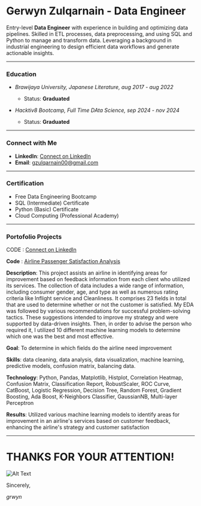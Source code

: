 # **Gerwyn Zulqarnain - Data Engineer**

Entry-level **Data Engineer** with experience in building and optimizing data pipelines. Skilled in ETL processes, data preprocessing, and using SQL and Python to manage and transform data. Leveraging a background in industrial engineering to design efficient data workflows and generate actionable insights. 

---

### **Education**
- *Brawijaya University, Japanese Literature, aug 2017 - aug 2022*
    - Status: **Graduated** 

- *Hacktiv8 Bootcamp, Full Time DAta Science, sep 2024 - nov 2024*
    - Status: **Graduated**

---

### **Connect with Me**

- **LinkedIn**: [Connect on LinkedIn](https://www.linkedin.com/in/gerwyn-zulqarnain/)
- **Email**: gzulqarnain00@gmail.com

---

### **Certification**

- Free Data Engineering Bootcamp
- SQL (Intermediate) Certificate
- Python (Basic) Certificate
- Cloud Computing (Professional Academy)

---

### **Portofolio Projects**
CODE : [Connect on LinkedIn](https://www.linkedin.com/in/gerwyn-zulqarnain/)

**Code** : [Airline Passenger Satisfaction Analysis](https://github.com/tuanx18/ds-projects/blob/main/Airline_Passenger_Satisfaction.ipynb)

**Description**: This project assists an airline in identifying areas for improvement based on feedback information from each client who utilized its services. The collection of data includes a wide range of information, including consumer gender, age, and type as well as numerous rating criteria like Inflight service and Cleanliness. It comprises 23 fields in total that are used to determine whether or not the customer is satisfied. My EDA was followed by various recommendations for successful problem-solving tactics. These suggestions intended to improve my strategy and were supported by data-driven insights. Then, in order to advise the person who required it, I utilized 10 different machine learning models to determine which one was the best and most effective.

**Goal**: To determine in which fields do the airline need improvement

**Skills**: data cleaning, data analysis, data visualization, machine learning, predictive models, confusion matrix, balancing data.

**Technology**: Python, Pandas, Matplotlib, Histplot, Correlation Heatmap, Confusion Matrix, Classification Report, RobustScaler, ROC Curve, CatBoost, Logistic Regression, Decision Tree, Random Forest, Gradient Boosting, Ada Boost, K-Neighbors Classifier, GaussianNB, Multi-layer Perceptron

**Results**: Utilized various machine learning models to identify areas for improvement in an airline's services based on customer feedback, enhancing the airline's strategy and customer satisfaction

---

# THANKS FOR YOUR ATTENTION!

![Alt Text](https://images.pexels.com/photos/2876486/pexels-photo-2876486.png?auto=compress&cs=tinysrgb&dpr=1&w=500)

Sincerely,

*grwyn*

